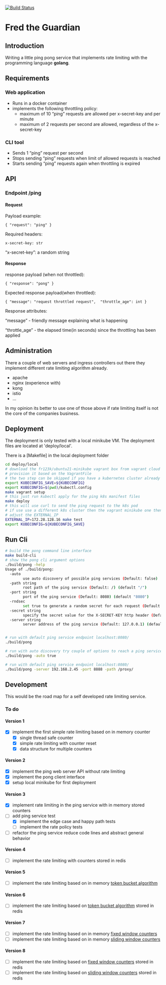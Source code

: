 [![Build Status](https://travis-ci.com/fr123k/fred-the-guardian.svg?branch=main)](https://app.travis-ci.com/fr123k/fred-the-guardian)

# Fred the Guardian

## Introduction

Writing a little ping pong service that implements rate limiting with the programming language **golang**.

## Requirements

### Web application
 * Runs in a docker container
 * implements the following throttling policy:
   * maximum of 10 “ping” requests are allowed per x-secret-key and per minute
   * maximum of 2 requests per second are allowed, regardless of the x-secret-key

### CLI tool
 * Sends 1 “ping” request per second
 * Stops sending “ping” requests when limit of allowed requests is reached
 * Starts sending “ping” requests again when throttling is expired


## API

### Endpoint /ping

#### Request

Payload example:

`{ "request": "ping" }`

Required headers:

`x-secret-key: str`

“x-secret-key”: a random string

#### Response

response payload (when not throttled):

`{ "response": "pong" }`

Expected response payload(when throttled):

`{ "message": "request throttled request",  "throttle_age": int }`

Response attributes:

“message” - friendly message explaining what is happening

“throttle_age” - the elapsed time(in seconds) since the throttling has been applied

## Administration

There a couple of web servers and ingress controllers out there they implement different rate limiting algorithm already.

* apache
* nginx (experience with)
* kong
* istio
* ...

In my opinion its better to use one of those above if rate limiting itself is not the core of the companies business.

## Deployment

The deployment is only tested with a local minikube VM.
The deployment files are located at 'deploy/local'.

There is a [Makefile] in the local deployment folder

```bash
cd deploy/local
# download the fr123k/ubuntu21-minikube vagrant box from vagrant cloud
# provision it based on the VagrantFile
# the two step can be skipped if you have a kubernetes cluster already
export KUBECONFIG_SAVE=${KUBECONFIG}
export KUBECONFIG=$(pwd)/kubectl.config
make vagrant setup
# this just run kubectl apply for the ping k8s manifest files
make deploy
# this will use curl to send the ping request to the k8s pod
# if use use a different k8s cluster then the vagrant minikube one then
# adjust the EXTERNAL_IP
EXTERNAL_IP=172.28.128.16 make test
export KUBECONFIG=${KUBECONFIG_SAVE}
```

## Run Cli

```bash
# build the pong command line interface
make build-cli
# show the pong cli argument options
./build/pong -help
Usage of ./build/pong:
  -auto
        use auto discovery of possible ping services (Default: false)
  -path string
        root path of the ping service (Default: /) (default "/")
  -port string
        port of the ping service (Default: 8080) (default "8080")
  -rndsec
        set true to generate a random secret for each request (Default: false)
  -secret string
        specify the secret value for the X-SECRET-KEY http header (Default: top secret) (default "top secret")
  -server string
        server address of the ping service (Default: 127.0.0.1) (default "127.0.0.1")


# run with default ping service endpoint localhost:8080/
./build/pong

# run with auto discovery try couple of options to reach a ping service
./build/pong -auto true

# run with default ping service endpoint localhost:8080/
./build/pong -server 192.168.2.45 -port 8888 -path /proxy/

```

## Development

This would be the road map for a self developed rate limiting service.

### To do

#### Version 1

 * [x] implement the first simple rate limiting based on in memory counter
   * [x]  single thread safe counter
   * [x]  simple rate limiting with counter reset
   * [x]  data structure for multiple counters

#### Version 2

 * [x] implement the ping web server API without rate limiting
 * [x] implement the pong client interface
 * [x] setup local minikube for first deployment

#### Version 3

 * [x] implement rate limiting in the ping service with in memory stored counters
 * [ ] add ping service test
   * [x] implement the edge case and happy path tests
   * [ ] implement the rate policy tests
 * [ ] refactor the ping service reduce code lines and abstract general behavior

#### Version 4

 * [ ] implement the rate limiting with counters stored in redis

#### Version 5

 * [ ] implement the rate limiting based on in memory [token bucket algorithm](https://en.wikipedia.org/wiki/Token_bucket)

#### Version 6

 * [ ] implement the rate limiting based on [token bucket algorithm](https://en.wikipedia.org/wiki/Token_bucket) stored in redis

#### Version 7

 * [ ] implement the rate limiting based on in memory [fixed window counters](https://medium.com/figma-design/an-alternative-approach-to-rate-limiting-f8a06cf7c94c)
 * [ ] implement the rate limiting based on in memory [sliding window counters](https://medium.com/figma-design/an-alternative-approach-to-rate-limiting-f8a06cf7c94c)

#### Version 8

 * [ ] implement the rate limiting based on [fixed window counters](https://medium.com/figma-design/an-alternative-approach-to-rate-limiting-f8a06cf7c94c) stored in redis
 * [ ] implement the rate limiting based on [sliding window counters](https://medium.com/figma-design/an-alternative-approach-to-rate-limiting-f8a06cf7c94c) stored in redis
